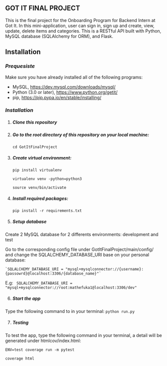 ## **GOT IT FINAL PROJECT**

This is the final project for the Onboarding Program for Backend Intern 
at Got It. In this mini-application, user can sign in, sign up and 
create, view, update, delete items and categories. This is a RESTful API 
built with Python, MySQL database (SQLAlchemy for ORM), and Flask.

## **Installation**

### _Prequesiste_

Make sure you have already installed all of the following programs:
+ MySQL, https://dev.mysql.com/downloads/mysql/
+ Python (3.0 or later), https://www.python.org/getit/
+ pip, https://pip.pypa.io/en/stable/installing/

### _Installation_
1. ##### Clone this repository
2. ##### Go to the root directory of this repository on your local machine:
   
    `cd GotItFinalProject`
   
3. ##### Create virtual environment:

   `pip install virtualenv`
   
   `virtualenv venv -python=python3`

    `source venv/bin/activate`

4. ##### Install required packages:
   
    `pip install -r requirements.txt`

5. ##### Setup database

Create 2 MySQL database for 2 differents environments: development and test

Go to the corresponding config file under GotItFinalProject/main/config/ and
change the SQLALCHEMY_DATABASE_URI base on your personal database:

    `SQLALCHEMY_DATABASE_URI = "mysql+mysqlconnector://{username}:{passowrd}@localhost:3306/{database_name}"`
E.g:    ` SQLALCHEMY_DATABASE_URI = "mysql+mysqlconnector://root:mathefuka1@localhost:3306/dev"`

6. ##### Start the app

Type the following command to in your terminal:
`python run.py`

7. ##### Testing

To test the app, type the following command in your terminal, a detail 
will be generated under htmlcov/index.html:

`ENV=test coverage run -m pytest`

`coverage html`



